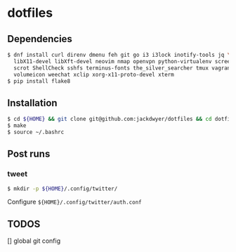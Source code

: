 # dotfiles

## Dependencies
```bash
$ dnf install curl direnv dmenu feh git go i3 i3lock inotify-tools jq \
  libX11-devel libXft-devel neovim nmap openvpn python-virtualenv screen \
  scrot ShellCheck sshfs terminus-fonts the_silver_searcher tmux vagrant vlc \
  volumeicon weechat xclip xorg-x11-proto-devel xterm
$ pip install flake8
```

## Installation
```bash
$ cd ${HOME} && git clone git@github.com:jackdwyer/dotfiles && cd dotfiles
$ make
$ source ~/.bashrc
```

## Post runs
### tweet
```bash
$ mkdir -p ${HOME}/.config/twitter/
```
Configure `${HOME}/.config/twitter/auth.conf`


## TODOS
[] global git config
